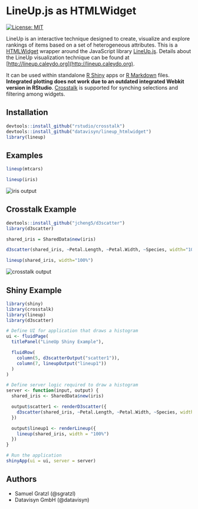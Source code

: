 LineUp.js as HTMLWidget
=======================

[![License: MIT][mit-image]][mit-url]

LineUp is an interactive technique designed to create, visualize and explore rankings of items based on a set of heterogeneous attributes. 
This is a [HTMLWidget](http://www.htmlwidgets.org/) wrapper around the JavaScript library [LineUp.js](https://github.com/datavisyn/lineupjs). Details about the LineUp visualization technique can be found at [http://lineup.caleydo.org](http://lineup.caleydo.org). 

It can be used within standalone [R Shiny](https://shiny.rstudio.com/) apps or [R Markdown](http://rmarkdown.rstudio.com/) files. **Integrated plotting does not work due to an outdated integrated Webkit version in RStudio**.
[Crosstalk](https://rstudio.github.io/crosstalk/) is supported for synching selections and filtering among widgets. 

Installation
------------

```R
devtools::install_github("rstudio/crosstalk")
devtools::install_github("datavisyn/lineup_htmlwidget")
library(lineup)
```

Examples
--------

```R
lineup(mtcars)
```

```R
lineup(iris)
```

![iris output](https://user-images.githubusercontent.com/4129778/34919941-fec50232-f96a-11e7-95be-9eefb213e3d6.png)

Crosstalk Example
-------------

```R
devtools::install_github("jcheng5/d3scatter")
library(d3scatter)

shared_iris = SharedData$new(iris)

d3scatter(shared_iris, ~Petal.Length, ~Petal.Width, ~Species, width="100%")
```

```R
lineup(shared_iris, width="100%")
```

![crosstalk output](https://user-images.githubusercontent.com/4129778/34919938-fb7166de-f96a-11e7-8ea1-443e0923b160.png)



Shiny Example
-------------
```R
library(shiny)
library(crosstalk)
library(lineup)
library(d3scatter)

# Define UI for application that draws a histogram
ui <- fluidPage(
  titlePanel("LineUp Shiny Example"),

  fluidRow(
    column(5, d3scatterOutput("scatter1")),
    column(7, lineupOutput("lineup1"))
  )
)

# Define server logic required to draw a histogram
server <- function(input, output) {
  shared_iris <- SharedData$new(iris)

  output$scatter1 <- renderD3scatter({
    d3scatter(shared_iris, ~Petal.Length, ~Petal.Width, ~Species, width = "100%")
  })

  output$lineup1 <- renderLineup({
    lineup(shared_iris, width = "100%")
  })
}

# Run the application
shinyApp(ui = ui, server = server)
```


Authors
-------

 * Samuel Gratzl (@sgratzl)
 * Datavisyn GmbH (@datavisyn)


[mit-image]: https://img.shields.io/badge/License-MIT-yellow.svg
[mit-url]: https://opensource.org/licenses/MIT
